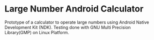 # Large Number Android Calculator
Prototype of a calculator to operate large numbers using Android Native Development Kit (NDK). 
Testing done with GNU Multi Precision Library(GMP) on Linux Platform.

